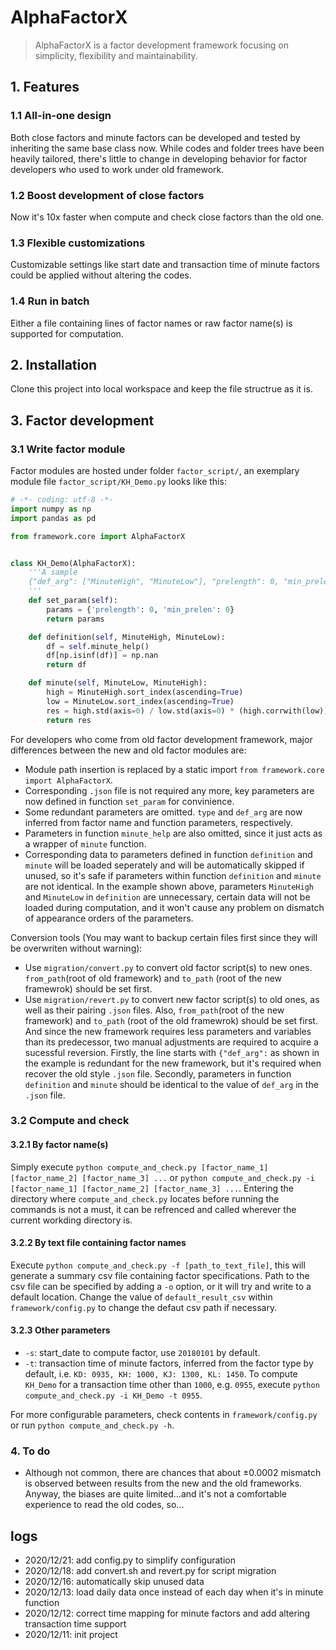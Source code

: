 # AlphaFactorX

> AlphaFactorX is a factor development framework focusing on simplicity, flexibility and maintainability.

## 1. Features

### 1.1 All-in-one design

Both close factors and minute factors can be developed and tested by inheriting the same base class now. While codes and folder trees have been heavily tailored, there's little to change in developing behavior for factor developers who used to work under old framework.

### 1.2 Boost development of close factors

Now it's 10x faster when compute and check close factors than the old one.

### 1.3 Flexible customizations

Customizable settings like start date and transaction time of minute factors could be applied without altering the codes.

### 1.4 Run in batch

Either a file containing lines of factor names or raw factor name(s) is supported for computation.

## 2. Installation

Clone this project into local workspace and keep the file structrue as it is.

## 3. Factor development

### 3.1 Write factor module

Factor modules are hosted under folder `factor_script/`, an exemplary module file `factor_script/KH_Demo.py` looks like this:

```python
# -*- coding: utf-8 -*-
import numpy as np
import pandas as pd

from framework.core import AlphaFactorX


class KH_Demo(AlphaFactorX):
    '''A sample
    {"def_arg": ["MinuteHigh", "MinuteLow"], "prelength": 0, "min_prelen": 0, "type": "hf"}
    '''
    def set_param(self):
        params = {'prelength': 0, 'min_prelen': 0}
        return params

    def definition(self, MinuteHigh, MinuteLow):
        df = self.minute_help()
        df[np.isinf(df)] = np.nan
        return df

    def minute(self, MinuteLow, MinuteHigh):
        high = MinuteHigh.sort_index(ascending=True)
        low = MinuteLow.sort_index(ascending=True)
        res = high.std(axis=0) / low.std(axis=0) * (high.corrwith(low))
        return res
```

For developers who come from old factor development framework, major differences between the new and old factor modules are:

- Module path insertion is replaced by a static import `from framework.core import AlphaFactorX`.
- Corresponding `.json` file is not required any more, key parameters are now defined in function `set_param` for convinience.
- Some redundant parameters are omitted. `type` and `def_arg` are now inferred from factor name and function parameters, respectively.
- Parameters in function `minute_help` are also omitted, since it just acts as a wrapper of `minute` function.
- Corresponding data to parameters defined in function `definition` and `minute` will be loaded seperately and will be automatically skipped if unused, so it's safe if parameters within function `definition` and `minute` are not identical. In the example shown above, parameters `MinuteHigh` and `MinuteLow` in `definition` are unnecessary, certain data will not be loaded during computation, and it won't cause any problem on dismatch of appearance orders of the parameters.

Conversion tools (You may want to backup certain files first since they will be overwriten without warning):

- Use `migration/convert.py` to convert old factor script(s) to new ones. `from_path`(root of old framework) and `to_path` (root of the new framewrok) should be set first.
- Use `migration/revert.py` to convert new factor script(s) to old ones, as well as their pairing `.json` files. Also, `from_path`(root of the new framework) and `to_path` (root of the old framewrok) should be set first. And since the new framework requires less parameters and variables than its predecessor, two manual adjustments are required to acquire a sucessful reversion. Firstly, the line starts with `{"def_arg":` as shown in the example is redundant for the new framework, but it's required when recover the old style `.json` file. Secondly, parameters in function `definition` and `minute` should be identical to the value of `def_arg` in the `.json` file.

### 3.2 Compute and check

#### 3.2.1 By factor name(s)

Simply execute `python compute_and_check.py [factor_name_1] [factor_name_2] [factor_name_3] ...` or `python compute_and_check.py -i [factor_name_1] [factor_name_2] [factor_name_3] ...`. Entering the directory where `compute_and_check.py` locates before running the commands is not a must, it can be refrenced and called wherever the current workding directory is.

#### 3.2.2 By text file containing factor names

Execute `python compute_and_check.py -f [path_to_text_file]`, this will generate a summary csv file containing factor specifications. Path to the csv file can be specified by adding a `-o` option, or it will try and write to a default location. Change the value of `default_result_csv` within `framework/config.py` to change the defaut csv path if necessary.

#### 3.2.3 Other parameters

- `-s`: start_date to compute factor, use `20180101` by default.
- `-t`: transaction time of minute factors, inferred from the factor type by default, i.e. `KD: 0935, KH: 1000, KJ: 1300, KL: 1450`. To compute `KH_Demo` for a transaction time other than `1000`, e.g. `0955`, execute `python compute_and_check.py -i KH_Demo -t 0955`.

For more configurable parameters, check contents in `framework/config.py` or run `python compute_and_check.py -h`.

### 4. To do

- Although not common, there are chances that about ±0.0002 mismatch is observed between results from the new and the old frameworks. Anyway, the biases are quite limited...and it's not a comfortable experience to read the old codes, so...

## logs

- 2020/12/21: add config.py to simplify configuration
- 2020/12/18: add convert.sh and revert.py for script migration
- 2020/12/16: automatically skip unused data
- 2020/12/13: load daily data once instead of each day when it's in minute function
- 2020/12/12: correct time mapping for minute factors and add altering transaction time support
- 2020/12/11: init project
